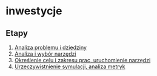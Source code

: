 # inwestycje

## Etapy
1. [Analiza problemu i dziedziny](etapy/1/README.md)
2. [Analiza i wybór narzędzi](etapy/2/README.md)
3. [Określenie celu i zakresu prac, uruchomienie narzędzi](etapy/3/README.md)
4. [Urzeczywistnienie symulacji, analiza metryk](etapy/4/README.md)
